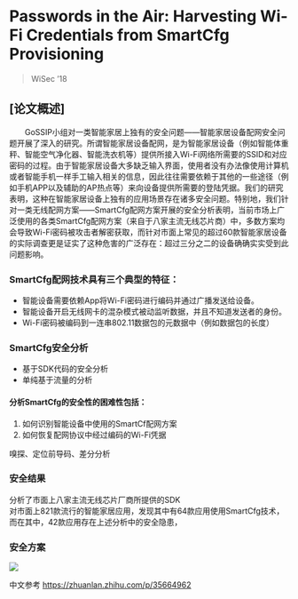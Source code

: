 # Passwords in the Air: Harvesting Wi-Fi Credentials from SmartCfg Provisioning

> WiSec ’18
## [论文概述]
&emsp;&emsp;GoSSIP小组对一类智能家居上独有的安全问题——智能家居设备配网安全问题开展了深入的研究。所谓智能家居设备配网，是为智能家居设备（例如智能体重秤、智能空气净化器、智能洗衣机等）提供所接入Wi-Fi网络所需要的SSID和对应密码的过程。由于智能家居设备大多缺乏输入界面，使用者没有办法像使用计算机或者智能手机一样手工输入相关的信息，因此往往需要依赖于其他的一些途径（例如手机APP以及辅助的AP热点等）来向设备提供所需要的登陆凭据。我们的研究表明，这种在智能家居设备上独有的应用场景存在诸多安全问题。特别地，我们针对一类无线配网方案——SmartCfg配网方案开展的安全分析表明，当前市场上广泛使用的各类SmartCfg配网方案（来自于八家主流无线芯片商）中，多数方案均会导致Wi-Fi密码被攻击者解密获取，而针对市面上常见的超过60款智能家居设备的实际调查更是证实了这种危害的广泛存在：超过三分之二的设备确确实实受到此问题影响。
### SmartCfg配网技术具有三个典型的特征：
- 智能设备需要依赖App将Wi-Fi密码进行编码并通过广播发送给设备。
- 智能设备开启无线网卡的混杂模式被动监听数据，并且不知道发送者的身份。
- Wi-Fi密码被编码到一连串802.11数据包的元数据中（例如数据包的长度）
### SmartCfg安全分析
- 基于SDK代码的安全分析
- 单纯基于流量的分析
#### 分析SmartCfg的安全性的困难性包括：
1. 如何识别智能设备中使用的SmartCf配网方案
2. 如何恢复配网协议中经过编码的Wi-Fi凭据

嗅探、定位前导码、差分分析
### 安全结果
分析了市面上八家主流无线芯片厂商所提供的SDK   
对市面上821款流行的智能家居应用，发现其中有64款应用使用SmartCfg技术，而在其中，42款应用存在上述分析中的安全隐患，
### 安全方案
![](https://raw.githubusercontent.com/ReAbout/IoT-Home/master/images/iot_air_1.jpg?token=AI5pPVuz6Xij6HEYQ6VLWGLgRxQ8GEXwks5cf44ZwA%3D%3D)

中文参考
https://zhuanlan.zhihu.com/p/35664962

